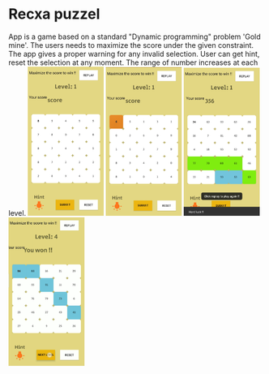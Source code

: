 # Recxa puzzel

App is a game based on a standard "Dynamic programming" problem 'Gold mine'. The users needs to maximize the score under the given constraint. The app gives a proper warning for any invalid selection. 
User can get hint, reset the selection at any moment. The range of number increases at each level.
<i float = "left">
<img src = "images/IMG_20200920_200637.jpg" width="150"/>
<img src = "images/IMG_20200920_200657.jpg" width = "150"/>
<img src = "images/IMG_20200920_200715.jpg" width = "150"/>
<img src = "images/IMG_20200920_200727.jpg" width = "150"/>
</i>
